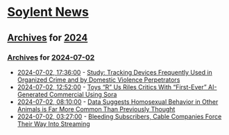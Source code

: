 # [Soylent News](../../../README.md)

## [Archives](../../index.md) for [2024](../index.md)

### [Archives](../../index.md) for [2024-07-02](index.md)

* [2024-07-02, 17:36:00](https://soylentnews.org/article.pl?sid=24/07/02/0059238&from=rss) - [Study: Tracking Devices Frequently Used in Organized Crime and by Domestic Violence Perpetrators](https://soylentnews.org/article.pl?sid=24/07/02/0059238&from=rss)
* [2024-07-02, 12:52:00](https://soylentnews.org/article.pl?sid=24/07/02/0053223&from=rss) - [Toys “R” Us Riles Critics With “First-Ever” AI-Generated Commercial Using Sora](https://soylentnews.org/article.pl?sid=24/07/02/0053223&from=rss)
* [2024-07-02, 08:10:00](https://soylentnews.org/article.pl?sid=24/07/02/0051227&from=rss) - [Data Suggests Homosexual Behavior in Other Animals is Far More Common Than Previously Thought](https://soylentnews.org/article.pl?sid=24/07/02/0051227&from=rss)
* [2024-07-02, 03:27:00](https://soylentnews.org/article.pl?sid=24/07/02/0048225&from=rss) - [Bleeding Subscribers, Cable Companies Force Their Way Into Streaming](https://soylentnews.org/article.pl?sid=24/07/02/0048225&from=rss)
